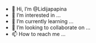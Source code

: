 - 👋 Hi, I’m @Lidijapapina
- 👀 I’m interested in ...
- 🌱 I’m currently learning ...
- 💞️ I’m looking to collaborate on ...
- 📫 How to reach me ...

<!---
Lidijapapina/Lidijapapina is a ✨ special ✨ repository because its `README.md` (this file) appears on your GitHub profile.
You can click the Preview link to take a look at your changes.
--->
